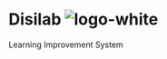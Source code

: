 # Disilab ![logo-white](https://github.com/NimilRl/Disilab/assets/90232167/f1be10ce-04c5-4374-9831-2216d9ca5db9)



Learning Improvement System
